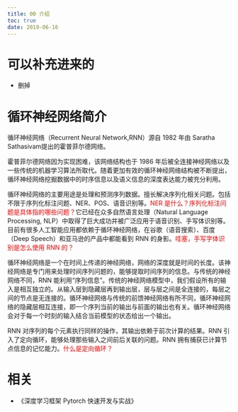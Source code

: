 ```yaml
---
title: 00 介绍
toc: true
date: 2019-06-16
---
```

# 可以补充进来的

- 删掉

# 循环神经网络简介

循环神经网络（Recurrent Neural Network,RNN）源自 1982 年由 Saratha Sathasivam提出的霍普菲尔德网络。

霍普菲尔德网络因为实现困难，该网络结构也于 1986 年后被全连接神经网络以及一些传统的机器学习算法所取代。随着更加有效的循环神经网络结构被不断提出，循环神经网络挖掘数据中的时序信息以及语义信息的深度表达能力被充分利用。

循环神经网络的主要用途是处理和预测序列数据。擅长解决序列化相关问题。包括不限于序列化标注问题、NER、POS、语音识别等。<span style="color:red;">NER 是什么？序列化标注问题是具体指的哪些问题？</span>它已经在众多自然语言处理（Natural Language Processing, NLP）中取得了巨大成功并被广泛应用于语音识别、手写体识别等。目前有很多人工智能应用都依赖于循环神经网络，在谷歌（语音搜索）、百度（Deep Speech）和亚马逊的产品中都能看到 RNN 的身影。<span style="color:red;">哇塞，手写字体识别是怎么使用 RNN 的？</span>

循环神经网络是一个在时间上传递的神经网络，网络的深度就是时间的长度。该神经网络是专门用来处理时间序列问题的，能够提取时间序列的信息。与传统的神经网络不同，RNN 能利用“序列信息”。传统的神经网络模型中，我们假设所有的输入是相互独立的。从输入层到隐藏层再到输出层，层与层之间是全连接的，每层之间的节点是无连接的。循环神经网络与传统的前馈神经网络有所不同，循环神经网络的隐藏层相互连接，即一个序列当前的输出与前面的输出也有关。循环神经网络会对于每一个时刻的输入结合当前模型的状态给出一个输出。

RNN 对序列的每个元素执行同样的操作，其输出依赖于前次计算的结果。RNN 引入了定向循环，能够处理那些输入之间前后关联的问题。RNN 拥有捕获已计算节点信息的记忆能力。<span style="color:red;">什么是定向循环？</span>




# 相关

- 《深度学习框架 Pytorch 快速开发与实战》
